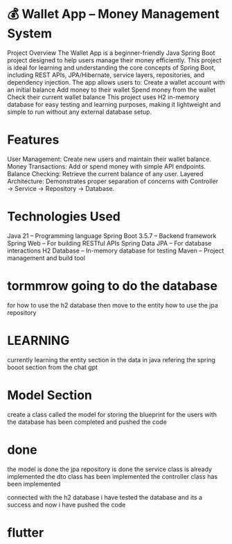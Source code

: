 # 💰 Wallet App – Money Management System

Project Overview
The Wallet App is a beginner-friendly Java Spring Boot project designed to help users manage their money efficiently. This project is ideal for learning and understanding the core concepts of Spring Boot, including REST APIs, JPA/Hibernate, service layers, repositories, and dependency injection.
The app allows users to:
Create a wallet account with an initial balance
Add money to their wallet
Spend money from the wallet
Check their current wallet balance
This project uses H2 in-memory database for easy testing and learning purposes, making it lightweight and simple to run without any external database setup.

# Features
User Management: Create new users and maintain their wallet balance.
Money Transactions: Add or spend money with simple API endpoints.
Balance Checking: Retrieve the current balance of any user.
Layered Architecture: Demonstrates proper separation of concerns with Controller → Service → Repository → Database.

# Technologies Used
Java 21 – Programming language
Spring Boot 3.5.7 – Backend framework
Spring Web – For building RESTful APIs
Spring Data JPA – For database interactions
H2 Database – In-memory database for testing
Maven – Project management and build tool


# tormmrow going to do the database
for how to use the h2 database
then move to the entity
how to use the jpa repository

# LEARNING
currently learning the entity section in the data
in java
refering the spring booot section from the chat gpt

# Model Section
create a class called the model 
for storing the blueprint for the users with the database
has been completed and pushed the code

# done
the model is done
the jpa repository is done
the service class is already implemented
the dto class has been implemented
the controller class has been implemented

connected with the h2 database
i have tested the database and its a success
and now i have pushed the code

# flutter
